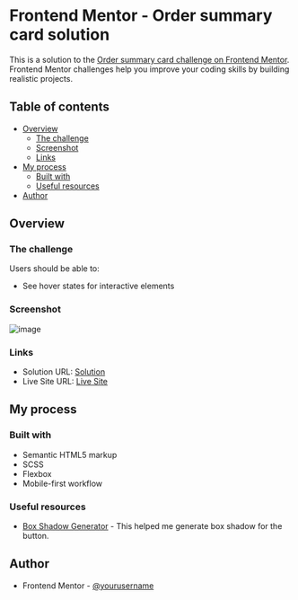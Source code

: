 # Frontend Mentor - Order summary card solution

This is a solution to the [Order summary card challenge on Frontend Mentor](https://www.frontendmentor.io/challenges/order-summary-component-QlPmajDUj). Frontend Mentor challenges help you improve your coding skills by building realistic projects.

## Table of contents

- [Overview](#overview)
  - [The challenge](#the-challenge)
  - [Screenshot](#screenshot)
  - [Links](#links)
- [My process](#my-process)
  - [Built with](#built-with)
  - [Useful resources](#useful-resources)
- [Author](#author)

## Overview

### The challenge

Users should be able to:

- See hover states for interactive elements

### Screenshot

![image](https://github.com/b-luis/frontend-mentor-challenges/assets/139755358/3c80c2c6-fd94-4f75-a638-b526daa1ad96)

### Links

- Solution URL: [Solution](https://github.com/b-luis/frontend-mentor-challenges/edit/master/1-order-summary-component)
- Live Site URL: [Live Site](https://frontend-order-summary.vercel.app/)

## My process

### Built with

- Semantic HTML5 markup
- SCSS
- Flexbox
- Mobile-first workflow

### Useful resources

- [Box Shadow Generator](https://www.cssmatic.com/box-shadow) - This helped me generate box shadow for the button.

## Author

- Frontend Mentor - [@yourusername](https://www.frontendmentor.io/profile/b-luis)

